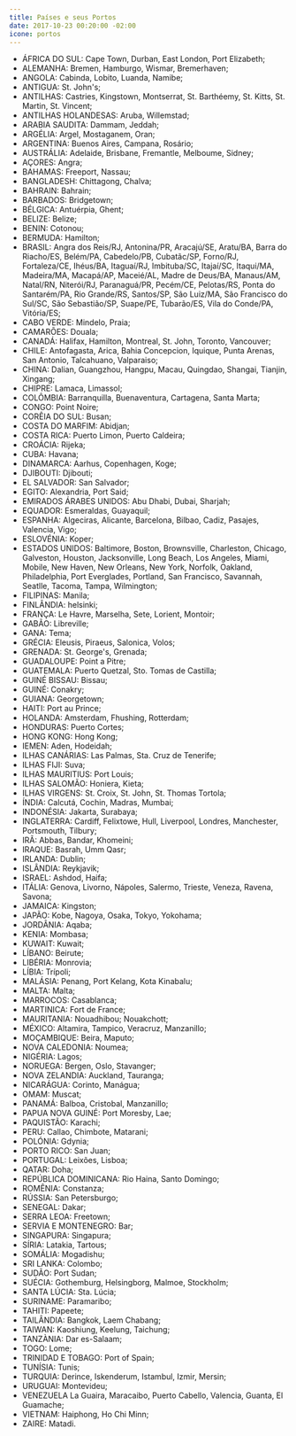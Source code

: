 ```yaml
---
title: Países e seus Portos
date: 2017-10-23 00:20:00 -02:00
icone: portos
---
```


- ÁFRICA DO SUL: Cape Town, Durban, East London, Port Elizabeth;
- ALEMANHA: Bremen, Hamburgo, Wismar, Bremerhaven;
- ANGOLA: Cabinda, Lobito, Luanda, Namibe;
- ANTIGUA: St. John's;
- ANTILHAS: Castries, Kingstown, Montserrat, St. Barthéemy, St. Kitts, St. Martin, St. Vincent;
- ANTILHAS HOLANDESAS: Aruba, Willemstad;
- ARABIA SAUDITA: Dammam, Jeddah;
- ARGÉLIA: Argel, Mostaganem, Oran;
- ARGENTINA: Buenos Aires, Campana, Rosário;
- AUSTRÁLIA: Adelaide, Brisbane, Fremantle, Melboume, Sidney;
- AÇORES: Angra;
- BAHAMAS: Freeport, Nassau;
- BANGLADESH: Chittagong, Chalva;
- BAHRAIN: Bahrain;
- BARBADOS: Bridgetown;
- BÉLGICA: Antuérpia, Ghent;
- BELIZE: Belize;
- BENIN: Cotonou;
- BERMUDA: Hamilton;
- BRASIL: Angra dos Reis/RJ, Antonina/PR, Aracajú/SE, Aratu/BA, Barra do Riacho/ES, Belém/PA, Cabedelo/PB, Cubatãc/SP, Forno/RJ, Fortaleza/CE, Ihéus/BA, Itaguaí/RJ, Imbituba/SC, Itajaí/SC, Itaqui/MA, Madeira/MA, Macapá/AP, Maceié/AL, Madre de Deus/BA, Manaus/AM, Natal/RN, Niterói/RJ, Paranaguá/PR, Pecém/CE, Pelotas/RS, Ponta do Santarém/PA, Rio Grande/RS, Santos/SP, São Luiz/MA, São Francisco do Sul/SC, São Sebastião/SP, Suape/PE, Tubarão/ES, Vila do Conde/PA, Vitória/ES;
- CABO VERDE: Mindelo, Praia;
- CAMARÕES: Douala;
- CANADÁ: Halifax, Hamilton, Montreal, St. John, Toronto, Vancouver;
- CHILE: Antofagasta, Arica, Bahia Concepcion, Iquique, Punta Arenas, San Antonio, Talcahuano, Valparaiso;
- CHINA: Dalian, Guangzhou, Hangpu, Macau, Quingdao, Shangai, Tianjin, Xingang;
- CHIPRE: Lamaca, Limassol;
- COLÔMBIA: Barranquilla, Buenaventura, Cartagena, Santa Marta;
- CONGO: Point Noire;
- CORÊIA DO SUL: Busan;
- COSTA DO MARFIM: Abidjan;
- COSTA RICA: Puerto Limon, Puerto Caldeira;
- CROÁCIA: Rijeka;
- CUBA: Havana;
- DINAMARCA: Aarhus, Copenhagen, Koge;
- DJIBOUTI: Djibouti;
- EL SALVADOR: San Salvador;
- EGITO: Alexandria, Port Said;
- EMIRADOS ÁRABES UNIDOS: Abu Dhabi, Dubai, Sharjah;
- EQUADOR: Esmeraldas, Guayaquil;
- ESPANHA: Algeciras, Alicante, Barcelona, Bilbao, Cadiz, Pasajes, Valencia, Vigo;
- ESLOVÉNIA: Koper;
- ESTADOS UNIDOS: Baltimore, Boston, Brownsville, Charleston, Chicago, Galveston, Houston, Jacksonville, Long Beach, Los Angeles, Miami, Mobile, New Haven, New Orleans, New York, Norfolk, Oakland, Philadelphia, Port Everglades, Portland, San Francisco, Savannah, Seatlle, Tacoma, Tampa, Wilmington;
- FILIPINAS: Manila;
- FINLÂNDIA: helsinki;
- FRANÇA: Le Havre, Marselha, Sete, Lorient, Montoir;
- GABÃO: Libreville;
- GANA: Tema;
- GRÉCIA: Eleusis, Piraeus, Salonica, Volos;
- GRENADA: St. George's, Grenada;
- GUADALOUPE: Point a Pitre;
- GUATEMALA: Puerto Quetzal, Sto. Tomas de Castilla;
- GUINÉ BISSAU: Bissau;
- GUINÉ: Conakry;
- GUIANA: Georgetown;
- HAITI: Port au Prince;
- HOLANDA: Amsterdam, Fhushing, Rotterdam;
- HONDURAS: Puerto Cortes;
- HONG KONG: Hong Kong;
- IEMEN: Aden, Hodeidah;
- ILHAS CANÁRIAS: Las Palmas, Sta. Cruz de Tenerife;
- ILHAS FIJI: Suva;
- ILHAS MAURITIUS: Port Louis;
- ILHAS SALOMÃO: Honiera, Kieta;
- ILHAS VIRGENS: St. Croix, St. John, St. Thomas Tortola;
- ÍNDIA: Calcutá, Cochin, Madras, Mumbai;
- INDONÉSIA: Jakarta, Surabaya;
- INGLATERRA: Cardiff, Felixtowe, Hull, Liverpool, Londres, Manchester, Portsmouth, Tilbury;
- IRÃ: Abbas, Bandar, Khomeini;
- IRAQUE: Basrah, Umm Qasr;
- IRLANDA: Dublin;
- ISLÂNDIA: Reykjavik;
- ISRAEL: Ashdod, Haifa;
- ITÁLIA: Genova, Livorno, Nápoles, Salermo, Trieste, Veneza, Ravena, Savona;
- JAMAICA: Kingston;
- JAPÃO: Kobe, Nagoya, Osaka, Tokyo, Yokohama;
- JORDÂNIA: Aqaba;
- KENIA: Mombasa;
- KUWAIT: Kuwait;
- LÍBANO: Beirute;
- LIBÉRIA: Monrovia;
- LÍBIA: Trípoli;
- MALÁSIA: Penang, Port Kelang, Kota Kinabalu;
- MALTA: Malta;
- MARROCOS: Casablanca;
- MARTINICA: Fort de France;
- MAURITANIA: Nouadhibou; Nouakchott;
- MÉXICO: Altamira, Tampico, Veracruz, Manzanillo;
- MOÇAMBIQUE: Beira, Maputo;
- NOVA CALEDONIA: Noumea;
- NIGÉRIA: Lagos;
- NORUEGA: Bergen, Oslo, Stavanger;
- NOVA ZELANDIA: Auckland, Tauranga;
- NICARÁGUA: Corinto, Manágua;
- OMAM: Muscat;
- PANAMÁ: Balboa, Cristobal, Manzanillo;
- PAPUA NOVA GUINÉ: Port Moresby, Lae;
- PAQUISTÃO: Karachi;
- PERU: Callao, Chimbote, Matarani;
- POLÓNIA: Gdynia;
- PORTO RICO: San Juan;
- PORTUGAL: Leixões, Lisboa;
- QATAR: Doha;
- REPÚBLICA DOMINICANA: Rio Haina, Santo Domingo;
- ROMÊNIA: Constanza;
- RÚSSIA: San Petersburgo;
- SENEGAL: Dakar;
- SERRA LEOA: Freetown;
- SERVIA E MONTENEGRO: Bar;
- SINGAPURA: Singapura;
- SÍRIA: Latakia, Tartous;
- SOMÁLIA: Mogadishu;
- SRI LANKA: Colombo;
- SUDÃO: Port Sudan;
- SUÉCIA: Gothemburg, Helsingborg, Malmoe, Stockholm;
- SANTA LÚCIA: Sta. Lúcia;
- SURINAME: Paramaribo;
- TAHITI: Papeete;
- TAILÂNDIA: Bangkok, Laem Chabang;
- TAIWAN: Kaoshiung, Keelung, Taichung;
- TANZÀNIA: Dar es-Salaam;
- TOGO: Lome;
- TRINIDAD E TOBAGO: Port of Spain;
- TUNÍSIA: Tunis;
- TURQUIA: Derince, Iskenderum, Istambul, Izmir, Mersin;
- URUGUAI: Montevideu;
- VENEZUELA La Guaira, Maracaibo, Puerto Cabello, Valencia, Guanta, El Guamache;
- VIETNAM: Haiphong, Ho Chi Minn;
- ZAIRE: Matadi.
